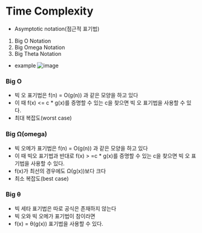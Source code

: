 Time Complexity
===============
- Asymptotic notation(점근적 표기법)

1. Big O Notation
2. Big Omega Notation
3. Big Theta Notation


+ example 
![image](https://user-images.githubusercontent.com/94096054/144387977-ffd44b10-5f0b-4b49-9dae-c3be1f387cac.png)


### Big O

- 빅 오 표기법은 f(n) = O(g(n)) 과 같은 모양을 하고 있다
- 이 때 f(x) <= c * g(x)를 증명할 수 있는 c을 찾으면 빅 오 표기법을 사용할 수 있다.
- 최대 복잡도(worst case)



### Big Ω(omega)

- 빅 오메가 표기법은 f(n) = O(g(n)) 과 같은 모양을 하고 있다
- 이 때  빅오 표기법과 반대로 f(x) > =c * g(x)를 증명할 수 있는 c을 찾으면 빅 오 표기법을 사용할 수 있다.
- f(x)가 최선의 경우에도 Ω(g(x))보다 크다
- 최소 복잡도(best case)


### Big θ

- 빅 세타 표기법은 따로 공식은 존재하지 않는다
- 빅 오와 빅 오메가 표기법이 참이라면 
- f(x) = θ(g(x)) 표기법을 사용할 수 있다.



